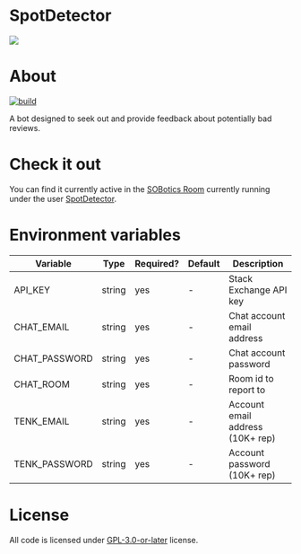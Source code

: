 # SpotDetector

![](https://i.imgur.com/nwtax7a.png)

# About

[![build](https://github.com/SOBotics/SpotDetector/actions/workflows/nodejs.yml/badge.svg)](https://github.com/SOBotics/SpotDetector/actions/workflows/nodejs.yml)

A bot designed to seek out and provide feedback about potentially bad reviews.

# Check it out

You can find it currently active in the [SOBotics Room](https://chat.stackoverflow.com/rooms/111347/sobotics) currently running under the user [SpotDetector](https://stackoverflow.com/users/10162108/spotdetector).

# Environment variables

| Variable      | Type   | Required? | Default | Description                      |
| ------------- | ------ | --------- | ------- | -------------------------------- |
| API_KEY       | string | yes       | -       | Stack Exchange API key           |
| CHAT_EMAIL    | string | yes       | -       | Chat account email address       |
| CHAT_PASSWORD | string | yes       | -       | Chat account password            |
| CHAT_ROOM     | string | yes       | -       | Room id to report to             |
| TENK_EMAIL    | string | yes       | -       | Account email address (10K+ rep) |
| TENK_PASSWORD | string | yes       | -       | Account password (10K+ rep)      |

# License

All code is licensed under [GPL-3.0-or-later](https://spdx.org/licenses/GPL-3.0-or-later.html) license.
